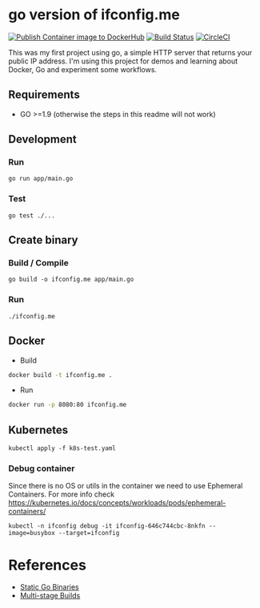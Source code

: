 # go version of ifconfig.me

[![Publish Container image to DockerHub](https://github.com/pmarques/ifconfig.me/actions/workflows/docker-hub.yml/badge.svg)](https://github.com/pmarques/ifconfig.me/actions/workflows/docker-hub.yml)
[![Build Status](https://pmarques.semaphoreci.com/badges/ifconfig.me/branches/master.svg)](https://pmarques.semaphoreci.com/projects/ifconfig.me)
[![CircleCI](https://circleci.com/gh/pmarques/ifconfig.me.svg?style=svg)](https://circleci.com/gh/pmarques/ifconfig.me)

This was my first project using go, a simple HTTP server that returns your public IP address.
I'm using this project for demos and learning about Docker, Go and experiment some workflows.

## Requirements

 * GO >=1.9 (otherwise the steps in this readme will not work)

## Development

### Run
```
go run app/main.go
```

### Test

```
go test ./...
```

## Create binary

### Build / Compile
```
go build -o ifconfig.me app/main.go
```

### Run

```
./ifconfig.me
```

## Docker

* Build

```bash
docker build -t ifconfig.me .
```

* Run

```bash
docker run -p 8080:80 ifconfig.me
```

## Kubernetes

```
kubectl apply -f k8s-test.yaml
```

### Debug container

Since there is no OS or utils in the container we need to use Ephemeral Containers. For
more info check https://kubernetes.io/docs/concepts/workloads/pods/ephemeral-containers/

```
kubectl -n ifconfig debug -it ifconfig-646c744cbc-8nkfn --image=busybox --target=ifconfig
```

# References

* [Static Go Binaries](https://medium.com/@kelseyhightower/optimizing-docker-images-for-static-binaries-b5696e26eb07)
* [Multi-stage Builds](https://docs.docker.com/engine/userguide/eng-image/multistage-build/#use-multi-stage-builds)
